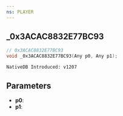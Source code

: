 ```yaml
---
ns: PLAYER
---
```

## _0x3ACAC8832E77BC93

```c
// 0x3ACAC8832E77BC93
void _0x3ACAC8832E77BC93(Any p0, Any p1);
```

```
NativeDB Introduced: v1207
```

## Parameters
* **p0**:
* **p1**:
